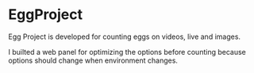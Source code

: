 # EggProject
Egg Project is developed for counting eggs on videos, live and images.

I builted a web panel for optimizing the options before counting because options should change when environment changes.

